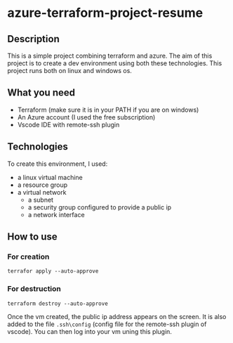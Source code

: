 # azure-terraform-project-resume

## Description
This is a simple project combining terraform and azure.
The aim of this project is to create a dev environment using both these technologies.
This project runs both on linux and windows os.

## What you need
- Terraform (make sure it is in your PATH if you are on windows)
- An Azure account (I used the free subscription)
- Vscode IDE with remote-ssh plugin

## Technologies
To create this environment, I used:
- a linux virtual machine
- a resource group
- a virtual network
  - a subnet
  - a security group configured to provide a public ip
  - a network interface
  
## How to use
### For creation
`terrafor apply --auto-approve`
### For destruction
`terraform destroy --auto-approve`

Once the vm created, the public ip address appears on the screen. It is also added to the file `.ssh\config` (config file for the remote-ssh plugin of vscode).
You can then log into your vm uning this plugin.
